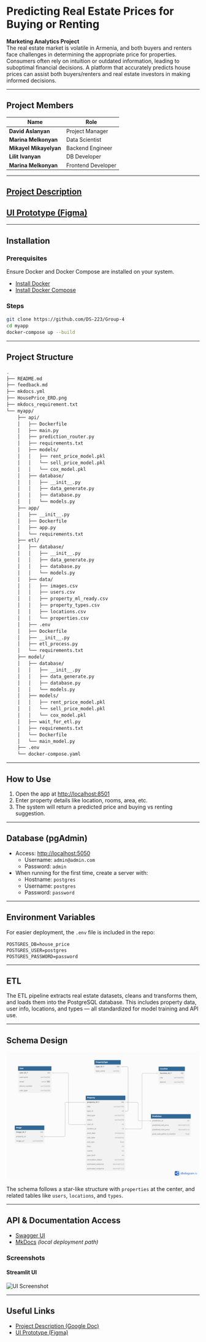 
# Predicting Real Estate Prices for Buying or Renting

**Marketing Analytics Project**  
The real estate market is volatile in Armenia, and both buyers and renters face challenges in determining the appropriate price for properties. Consumers often rely on intuition or outdated information, leading to suboptimal financial decisions. A platform that accurately predicts house prices can assist both buyers/renters and real estate investors in making informed decisions.

---

## Project Members

| Name                  | Role                 |
|-----------------------|----------------------|
| **David Aslanyan**    | Project Manager      |
| **Marina Melkonyan**  | Data Scientist       |
| **Mikayel Mikayelyan**| Backend Engineer     |
| **Lilit Ivanyan**     | DB Developer         |
| **Marina Melkonyan**  | Frontend Developer   |

---

## [Project Description](https://docs.google.com/document/d/11OJNRnnq2lZdgOXWndGn-yDkSRa1fx1uDCb__ijpR5E/edit?tab=t.0)  
## [UI Prototype (Figma)](https://www.figma.com/design/uahdQREnaz8OS5VTAKfniV/House-price-Prediction?node-id=0-1&p=f&t=aJBnhiUe9R1Lv2zr-0)

---

## Installation

### Prerequisites

Ensure Docker and Docker Compose are installed on your system.

- [Install Docker](https://docs.docker.com/get-docker/)
- [Install Docker Compose](https://docs.docker.com/compose/install/)

### Steps

```bash
git clone https://github.com/DS-223/Group-4
cd myapp
docker-compose up --build
```

---

## Project Structure

```bash
.
├── README.md
├── feedback.md
├── mkdocs.yml
├── HousePrice_ERD.png
├── mkdocs_requirement.txt
└── myapp/
    ├── api/
    │   ├── Dockerfile
    │   ├── main.py
    │   ├── prediction_router.py
    │   ├── requirements.txt
    │   ├── models/
    │   │   ├── rent_price_model.pkl
    │   │   └── sell_price_model.pkl
    │   │   └── cox_model.pkl
    │   ├── database/
    │   │   ├── __init__.py
    │   │   ├── data_generate.py
    │   │   ├── database.py
    │   │   └── models.py
    ├── app/
    │   ├── __init__.py
    │   ├── Dockerfile
    │   ├── app.py
    │   └── requirements.txt
    ├── etl/
    │   ├── database/
    │   │   ├── __init__.py
    │   │   ├── data_generate.py
    │   │   ├── database.py
    │   │   └── models.py
    │   ├── data/
    │   │   ├── images.csv
    │   │   ├── users.csv
    │   │   ├── property_ml_ready.csv
    │   │   ├── property_types.csv
    │   │   ├── locations.csv
    │   │   └── properties.csv
    │   ├── .env
    │   ├── Dockerfile
    │   ├── __init__.py
    │   ├── etl_process.py
    │   └── requirements.txt
    ├── model/
    │   ├── database/
    │   │   ├── __init__.py
    │   │   ├── data_generate.py
    │   │   ├── database.py
    │   │   └── models.py
    │   ├── models/
    │   │   ├── rent_price_model.pkl
    │   │   └── sell_price_model.pkl
    │   │   └── cox_model.pkl
    │   ├── wait_for_etl.py
    │   ├── requirements.txt
    │   └── Dockerfile
    │   └── main_model.py 
    ├── .env
    └── docker-compose.yaml
```

---

## How to Use

1. Open the app at [http://localhost:8501](http://localhost:8501)
2. Enter property details like location, rooms, area, etc.
3. The system will return a predicted price and buying vs renting suggestion.

---

## Database (pgAdmin)

- Access: [http://localhost:5050](http://localhost:5050)
    - Username: `admin@admin.com`
    - Password: `admin`
- When running for the first time, create a server with:
    - Hostname: `postgres`
    - Username: `postgres`
    - Password: `password`

---

## Environment Variables

For easier deployment, the `.env` file is included in the repo:

```env
POSTGRES_DB=house_price
POSTGRES_USER=postgres
POSTGRES_PASSWORD=password
```

---

## ETL

The ETL pipeline extracts real estate datasets, cleans and transforms them, and loads them into the PostgreSQL database. This includes property data, user info, locations, and types — all standardized for model training and API use.

---

## Schema Design

![Star Schema](./HousePrice_ERD.png)

The schema follows a star-like structure with `properties` at the center, and related tables like `users`, `locations`, and `types`.

---

## API & Documentation Access

- [Swagger UI](http://localhost:8000/docs)
- [MkDocs](http://localhost:8000/mkdocs) *(local deployment path)*

### Screenshots

#### Streamlit UI
![UI Screenshot](./docs//assets/UI_Prediction.png)

---


## Useful Links

- [Project Description (Google Doc)](https://docs.google.com/document/d/11OJNRnnq2lZdgOXWndGn-yDkSRa1fx1uDCb__ijpR5E/edit?tab=t.0)
- [UI Prototype (Figma)](https://www.figma.com/design/uahdQREnaz8OS5VTAKfniV/House-price-Prediction?node-id=0-1&p=f&t=aJBnhiUe9R1Lv2zr-0)
